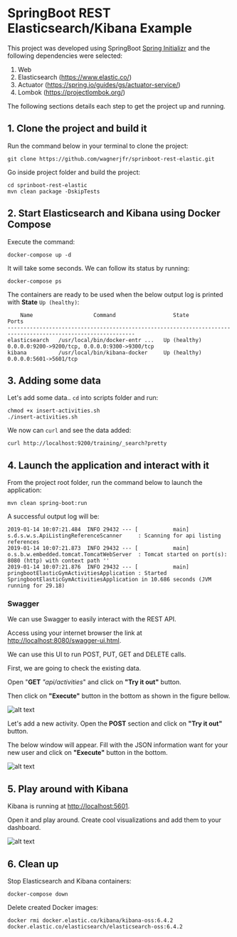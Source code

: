 # SpringBoot REST Elasticsearch/Kibana Example

This project was developed using SpringBoot [Spring Initializr](start.spring.io) and the following dependencies were selected:
1. Web
2. Elasticsearch (https://www.elastic.co/)
3. Actuator (https://spring.io/guides/gs/actuator-service/)
4. Lombok (https://projectlombok.org/)

The following sections details each step to get the project up and running.

## 1. Clone the project and build it
Run the command below in your terminal to clone the project:
```
git clone https://github.com/wagnerjfr/sprinboot-rest-elastic.git
```
Go inside project folder and build the project:
```
cd sprinboot-rest-elastic
mvn clean package -DskipTests
```
## 2. Start Elasticsearch and Kibana using Docker Compose

Execute the command:
```
docker-compose up -d
```

It will take some seconds. We can follow its status by running:
```
docker-compose ps
```

The containers are ready to be used when the below output log is printed with **State** ```Up (healthy)```:
```console
    Name                   Command                  State                           Ports
--------------------------------------------------------------------------------------------------------------
elasticsearch   /usr/local/bin/docker-entr ...   Up (healthy)   0.0.0.0:9200->9200/tcp, 0.0.0.0:9300->9300/tcp
kibana          /usr/local/bin/kibana-docker     Up (healthy)   0.0.0.0:5601->5601/tcp
```

## 3. Adding some data
Let's add some data.. `cd` into scripts folder and run:
```
chmod +x insert-activities.sh
./insert-activities.sh
```

We now can `curl` and see the data added:
```
curl http://localhost:9200/training/_search?pretty
```

## 4. Launch the application and interact with it
From the project root folder, run the command below to launch the application:
```
mvn clean spring-boot:run
```
A successful output log will be:
```console
2019-01-14 10:07:21.484  INFO 29432 --- [           main] s.d.s.w.s.ApiListingReferenceScanner     : Scanning for api listing references
2019-01-14 10:07:21.873  INFO 29432 --- [           main] o.s.b.w.embedded.tomcat.TomcatWebServer  : Tomcat started on port(s): 8080 (http) with context path ''
2019-01-14 10:07:21.876  INFO 29432 --- [           main] pringbootElasticGymActivitiesApplication : Started SpringbootElasticGymActivitiesApplication in 10.686 seconds (JVM running for 29.18)
```
### Swagger
We can use Swagger to easily interact with the REST API.

Access using your internet browser the link at <http://localhost:8080/swagger-ui.html>.

We can use this UI to run POST, PUT, GET and DELETE calls.

First, we are going to check the existing data.

Open "**GET** *"api/activities*" and click on **"Try it out"** button.

Then click on **"Execute"** button in the bottom as shown in the figure bellow.

![alt text](https://github.com/wagnerjfr/springboot-rest-elastic/blob/master/figures/figure1.png)

Let's add a new activity. Open the **POST** section and click on **"Try it out"** button.

The below window will appear. Fill with the JSON information want for your new user and click on **"Execute"** button in the bottom.

![alt text](https://github.com/wagnerjfr/springboot-rest-elastic/blob/master/figures/figure2.png)

## 5. Play around with Kibana
Kibana is running at <http://localhost:5601>.

Open it and play around. Create cool visualizations and add them to your dashboard.

![alt text](https://github.com/wagnerjfr/springboot-rest-elastic/blob/master/figures/kibana.png)

## 6. Clean up
Stop Elasticsearch and Kibana containers:
```
docker-compose down
```
Delete created Docker images:
```
docker rmi docker.elastic.co/kibana/kibana-oss:6.4.2 docker.elastic.co/elasticsearch/elasticsearch-oss:6.4.2
```
